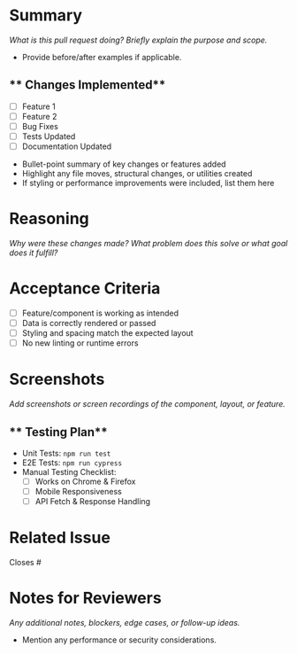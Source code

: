 # Summary

_What is this pull request doing? Briefly explain the purpose and scope._
- Provide before/after examples if applicable.

## ** Changes Implemented**

- [ ] Feature 1
- [ ] Feature 2
- [ ] Bug Fixes
- [ ] Tests Updated
- [ ] Documentation Updated

- Bullet-point summary of key changes or features added
- Highlight any file moves, structural changes, or utilities created
- If styling or performance improvements were included, list them here

# Reasoning

_Why were these changes made? What problem does this solve or what goal does it fulfill?_

# Acceptance Criteria

- [ ] Feature/component is working as intended
- [ ] Data is correctly rendered or passed
- [ ] Styling and spacing match the expected layout
- [ ] No new linting or runtime errors

# Screenshots

_Add screenshots or screen recordings of the component, layout, or feature._

## ** Testing Plan**

- Unit Tests: `npm run test`
- E2E Tests: `npm run cypress`
- Manual Testing Checklist:
  - [ ] Works on Chrome & Firefox
  - [ ] Mobile Responsiveness
  - [ ] API Fetch & Response Handling

# Related Issue

Closes #

# Notes for Reviewers

_Any additional notes, blockers, edge cases, or follow-up ideas._
- Mention any performance or security considerations.
